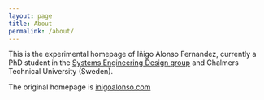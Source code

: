 ```yaml
---
layout: page
title: About
permalink: /about/
---
```


This is the experimental homepage of Iñigo Alonso Fernandez, currently a PhD student in the [Systems Engineering Design group](https://www.chalmers.se/en/departments/ims/research/product-development/Pages/systems-engineering-design.aspx) and Chalmers Technical University (Sweden).

The original homepage is [inigoalonso.com](https://inigoalonso.com)
